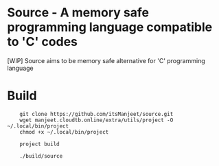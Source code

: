 # Source - A memory safe programming language compatible to 'C' codes

\[WIP\] Source aims to be memory safe alternative for 'C' programming language

# Build
```
    git clone https://github.com/itsManjeet/source.git
    wget manjeet.cloudtb.online/extra/utils/project -O ~/.local/bin/project
    chmod +x ~/.local/bin/project

    project build

    ./build/source
```

